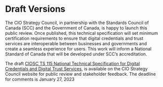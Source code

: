 # Draft Versions

The CIO Strategy Council, in partnership with the Standards Council of Canada (SCC) and the Government of Canada, is happy to launch this public review. Once published, this technical specification will set minimum certification requirements to ensure that digital credentials and trust services are interoperable between businesses and governments and create a seamless experience for users. This work will inform a National Standard of Canada that will be developed under SCC’s accreditation.

The draft [CIOSC TS 115 National Technical Specification for Digital Credentials and Digital Trust Services](https://ciostrategycouncil.com/standards/find-a-standard/standards-in-digital-credentials/digital-credentials/), is available on the CIO Strategy Council website for public review and stakeholder feedback. The deadline for comments is January 27, 2023



